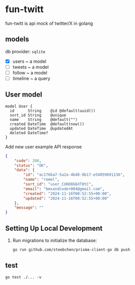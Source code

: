 # fun-twitt
fun-twitt is api mock of twitter/X in golang


## models

db provider: `sqlite`

- [X] users  ~ a model
- [ ] tweets ~ a model 
- [ ] follow ~ a model
- [ ] timeline ~ a query 

## User model

```prisma
model User {
  id      String    @id @default(uuid())
  sort_id String    @unique
  name    String    @default("")
  created DateTime  @default(now())
  updated DateTime  @updatedAt
  deleted DateTime?
}
```

Add new user example API response 

```json
{
    "code": 200,
    "status": "OK",
    "data": {
        "id": "ac176ba7-5a2a-4bd8-8b17-e54059691136",
        "name": "romel",
        "sort_id": "user_CUHO8G6XT8tC",
        "email": "bmxandcode+004@gmail.com",
        "created": "2024-11-16T00:52:55+00:00",
        "updated": "2024-11-16T00:52:55+00:00"
    },
    "message": ""
}
```




## Setting Up Local Development

1. Run migrations to initialize the database:
   ```bash
   go run github.com/steebchen/prisma-client-go db push


## test

`go test ./... -v` 


